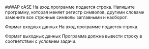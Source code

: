 #sWAP cASE
На вход программе подается строка. Напишите программу, которая меняет регистр символов, другими словами замените все строчные символы заглавными и наоборот.

Формат входных данных 
На вход программе подается строка.

Формат выходных данных
Программа должна вывести строку в соответствии с условием задачи.